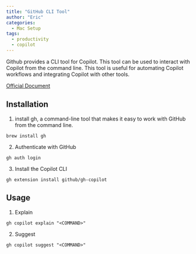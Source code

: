 ```yaml
---
title: "GitHub CLI Tool"
author: "Eric"
categories:
  - Mac Setup
tags:
  - productivity
  - copilot
---
```


Github provides a CLI tool for Copilot. This tool can be used to interact with Copilot from the command line. This tool is useful for automating Copilot workflows and integrating Copilot with other tools.

[Official Document](https://docs.github.com/en/copilot/using-github-copilot/using-github-copilot-in-the-command-line)

## Installation

1. install gh, a command-line tool that makes it easy to work with GitHub from the command line.

```shell
brew install gh
```

2. Authenticate with GitHub

```shell
gh auth login
```

3. Install the Copilot CLI

```shell
gh extension install github/gh-copilot
```

## Usage

1. Explain

```shell
gh copilot explain "<COMMAND>"
```

2. Suggest

```shell
gh copilot suggest "<COMMAND>"
```


